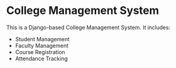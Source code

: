 # College Management System

This is a Django-based College Management System.
It includes:
- Student Management
- Faculty Management
- Course Registration
- Attendance Tracking
